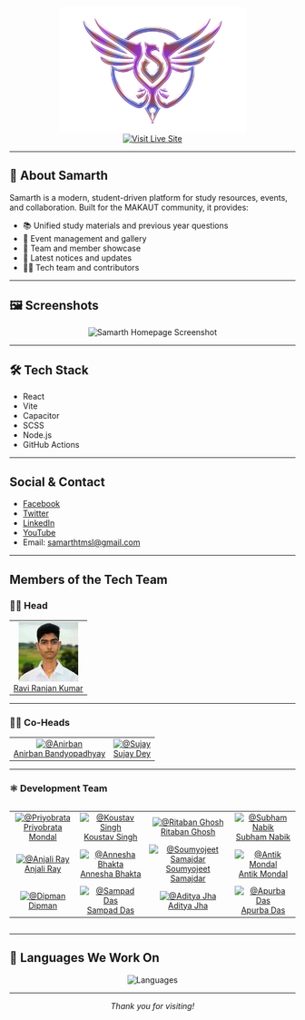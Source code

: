 <div align="center">
  <br>
  <img height="220" src="public/images/newlogo.webp" alt="Samarth logo">
  <br>
  <a href="https://www.samarthtmsl.vercel.app/">
    <img src="https://img.shields.io/badge/Visit%20Live%20Site-blue?style=for-the-badge" alt="Visit Live Site" />
  </a>
</div>

---

## 🚀 About Samarth

Samarth is a modern, student-driven platform for study resources, events, and collaboration. Built for the MAKAUT community, it provides:

- 📚 Unified study materials and previous year questions
- 🎉 Event management and gallery
- 👥 Team and member showcase
- 📰 Latest notices and updates
- 🧑‍💻 Tech team and contributors

---

## 🖼️ Screenshots

<div align="center">
  <img src="public/images/demo-screenshot.webp" alt="Samarth Homepage Screenshot" width="600" />
</div>

---

## 🛠️ Tech Stack

- React
- Vite
- Capacitor
- SCSS
- Node.js
- GitHub Actions

---

## Social & Contact

- [Facebook](https://www.facebook.com/SamarthTMSL)
- [Twitter](https://twitter.com/Samarth_tmsl)
- [LinkedIn](https://www.linkedin.com/company/samarthtmsl/mycompany/)
- [YouTube](https://www.youtube.com/@samarth_tmsl_official)
- Email: samarthtmsl@gmail.com

---

##  Members of the Tech Team

### 👨‍💻 Head
<table><tr>
  <td align="center">
    <a href="https://github.com/iam-ravi-12" target="_blank" rel="nofollow">
      <img src="public/images/RaviRanjan.webp" width="105" alt="@Ravi Ranjan" style="max-width:100%;"><br/>
      Ravi Ranjan Kumar
    </a>
  </td>
</tr></table>

---

### 👨‍💻 Co-Heads
<table><tr>
  <td align="center">
    <a href="https://github.com/anirban12x" target="_blank" rel="nofollow">
      <img src="public/images/Anirban.jpg" width="105" alt="@Anirban" style="max-width:100%;"><br/>
      Anirban Bandyopadhyay
    </a>
  </td>
  <td align="center">
    <a href="https://github.com/sujayx07" target="_blank" rel="nofollow">
      <img src="public/images/Sujay.jpg" width="105" alt="@Sujay" style="max-width:100%;"><br/>
      Sujay Dey
    </a>
  </td>
</tr></table>

---

### ⚛️ Development Team

<div align="center">
  <table style="display: inline-table; border-spacing: 20px;">
    <tr>
      <td align="center">
        <a href="https://github.com/darkhorse404" target="_blank" rel="nofollow">
          <img src="public/images/Priyobrata.jpg" width="105" alt="@Priyobrata" style="max-width:100%;"><br/>
          Priyobrata Mondal
        </a>
      </td>
      <td align="center">
        <a href="https://github.com/koustavx08" target="_blank" rel="nofollow">
          <img src="public/images/demo-profile.webp" width="85" alt="@Koustav Singh" style="max-width:100%;"><br/>
          Koustav Singh
        </a>
      </td>
      <td align="center">
        <a href="https://github.com/ritabanghosh" target="_blank" rel="nofollow">
          <img src="public/images/demo-profile.webp" width="85" alt="@Ritaban Ghosh" style="max-width:100%;"><br/>
          Ritaban Ghosh
        </a>
      </td>
      <td align="center">
        <a href="https://github.com/subhamnabik" target="_blank" rel="nofollow">
          <img src="public/images/demo-profile.webp" width="85" alt="@Subham Nabik" style="max-width:100%;"><br/>
          Subham Nabik
        </a>
      </td>
    </tr>
    <tr>
      <td align="center">
        <a href="https://github.com/anjaliray" target="_blank" rel="nofollow">
          <img src="public/images/demo-profile.webp" width="85" alt="@Anjali Ray" style="max-width:100%;"><br/>
          Anjali Ray
        </a>
      </td>
      <td align="center">
        <a href="https://github.com/annesha-bhakta" target="_blank" rel="nofollow">
          <img src="public/images/demo-profile.webp" width="85" alt="@Annesha Bhakta" style="max-width:100%;"><br/>
          Annesha Bhakta
        </a>
      </td>
      <td align="center">
        <a href="https://github.com/soumyojeet-samajdar" target="_blank" rel="nofollow">
          <img src="public/images/demo-profile.webp" width="85" alt="@Soumyojeet Samajdar" style="max-width:100%;"><br/>
          Soumyojeet Samajdar
        </a>
      </td>
      <td align="center">
        <a href="https://github.com/antikmondal" target="_blank" rel="nofollow">
          <img src="public/images/demo-profile.webp" width="85" alt="@Antik Mondal" style="max-width:100%;"><br/>
          Antik Mondal
        </a>
      </td>
    </tr>
    <tr>
      <td align="center">
        <a href="https://github.com/dipman" target="_blank" rel="nofollow">
          <img src="public/images/demo-profile.webp" width="85" alt="@Dipman" style="max-width:100%;"><br/>
          Dipman
        </a>
      </td>
      <td align="center">
        <a href="https://github.com/sampaddas" target="_blank" rel="nofollow">
          <img src="public/images/demo-profile.webp" width="85" alt="@Sampad Das" style="max-width:100%;"><br/>
          Sampad Das
        </a>
      </td>
      <td align="center">
        <a href="https://github.com/adityajha" target="_blank" rel="nofollow">
          <img src="public/images/demo-profile.webp" width="85" alt="@Aditya Jha" style="max-width:100%;"><br/>
          Aditya Jha
        </a>
      </td>
      <td align="center">
        <a href="https://github.com/apurbadas" target="_blank" rel="nofollow">
          <img src="public/images/demo-profile.webp" width="85" alt="@Apurba Das" style="max-width:100%;"><br/>
          Apurba Das
        </a>
      </td>
    </tr>
  </table>
</div>

---

## 🧬 Languages We Work On
<p align="center">
  <img src="https://github-readme-stats-git-masterrstaa-rickstaa.vercel.app/api/top-langs?username=SamarthTech&langs_count=12&show_icons=true&theme=highcontrast&locale=en&layout=compact" alt="Languages" />
</p>

---

<p align="center"><i>Thank you for visiting!</i></p>
